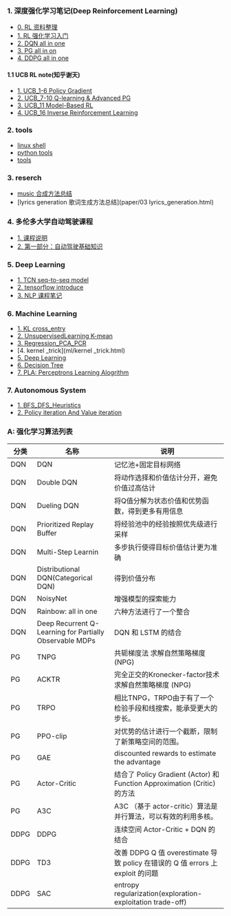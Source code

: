 ### 1. 深度强化学习笔记(Deep Reinforcement Learning)
- [0. RL 资料整理](rl/00_RL_course.html)
- [1. RL 强化学习入门](rl/ALL_IntroRL.html)
- [2. DQN all in one](rl/ALL_DQN.html)
- [3. PG all in on](rl/ALL_PG.html)
- [4. DDPG all in one](rl/ALL_DDPG.html)

#### 1.1 UCB RL note(知乎谢天)
- [1. UCB_1-6 Policy Gradient](rl/04_UCB_1-6.html)
- [2. UCB_7-10 Q-learning & Advanced PG](rl/05_UCB_7-10.html)
- [3. UCB_11 Model-Based RL](rl/06_UCB_11.html)
- [4. UCB_16  Inverse Reinforcement Learning](rl/07_UCB_16.html)

### 2. tools
- [linux shell](linux/01_linux_cmd.html)
- [python tools](linux/02_python_tools.html)
- [tools](linux/03_tools.html)

### 3. reserch
- [music 合成方法总结](paper/music_papers.html)
- [lyrics generation 歌词生成方法总结](paper/03 lyrics_generation.html)

### 4. 多伦多大学自动驾驶课程
- [1. 课程说明](paper/driver_00.html)
- [2. 第一部分：自动驾驶基础知识](paper/driver_01_introduce.html)

### 5. Deep Learning
- [1. TCN seq-to-seq model](ml/04_TCN.html)
- [2. tensorflow introduce](ml/02_tensorflow.html)
- [3. NLP 课程笔记](ml/06_NLP_Notebook.html)

### 6. Machine Learning
- [1. KL cross_entry](ml/03_KL_cross_entroy.html)
- [2. UnsupervisedLearning K-mean](ml/unsupervised_learning.html)
- [3. Regression_PCA_PCR](ml/MLRegressionPCAPCR.html)
- [4. kernel _trick](ml/kernel _trick.html)
- [5. Deep Learning](ml/DeepLearning.html)
- [6. Decision Tree](ml/DecisionTree.html)
- [7. PLA: Perceptrons Learning Alogrithm](ml/PLA.html)

### 7. Autonomous System
- [1. BFS_DFS_Heuristics](rl/08_BFS_DFS_Search.html)
- [2. Policy iteration And Value iteration](rl/09_PI_VI.html)

### A: 强化学习算法列表
分类 | 名称 | 说明
---|---|---
DQN | DQN | 记忆池+固定目标网络
DQN | Double DQN | 将动作选择和价值估计分开，避免价值过高估计
DQN | Dueling DQN |将Q值分解为状态价值和优势函数，得到更多有用信息
DQN | Prioritized Replay Buffer | 将经验池中的经验按照优先级进行采样
DQN | Multi-Step Learnin | 多步执行使得目标价值估计更为准确
DQN | Distributional DQN(Categorical DQN) | 得到价值分布
DQN | NoisyNet| 增强模型的探索能力
DQN | Rainbow: all in one | 六种方法进行了一个整合
DQN | Deep Recurrent Q-Learning for Partially Observable MDPs| DQN 和 LSTM 的结合
PG | TNPG | 共轭梯度法 求解自然策略梯度 (NPG) 
PG | ACKTR | 完全正交的Kronecker-factor技术 求解自然策略梯度 (NPG) 
PG | TRPO | 相比TNPG，TRPO由于有了一个检验手段和线搜索，能承受更大的步长。
PG | PPO-clip | 对优势的估计进行一个截断，限制了新策略空间的范围。
PG | GAE | discounted rewards to estimate the advantage
PG | Actor-Critic | 结合了 Policy Gradient (Actor) 和 Function Approximation (Critic) 的方法
PG | A3C | A3C （基于 actor-critic）算法是并行算法，可以有效的利用多核。
DDPG | DDPG | 连续空间 Actor-Critic + DQN 的结合
DDPG | TD3 | 改善 DDPG Q 值 overestimate 导致 policy 在错误的 Q 值 errors 上 exploit 的问题
DDPG | SAC |  entropy regularization(exploration-exploitation trade-off)

